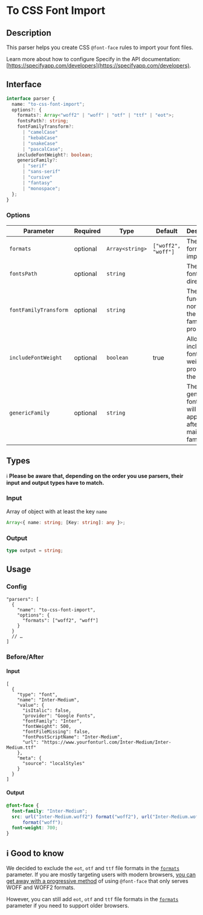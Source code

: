 # To CSS Font Import

## Description

This parser helps you create CSS `@font-face` rules to import your font files.

Learn more about how to configure Specify in the API documentation: [https://specifyapp.com/developers](https://specifyapp.com/developers).

## Interface

```ts
interface parser {
  name: "to-css-font-import";
  options?: {
    formats?: Array<"woff2" | "woff" | "otf" | "ttf" | "eot">;
    fontsPath?: string;
    fontFamilyTransform?:
      | "camelCase"
      | "kebabCase"
      | "snakeCase"
      | "pascalCase";
    includeFontWeight?: boolean;
    genericFamily?:
      | "serif"
      | "sans-serif"
      | "cursive"
      | "fantasy"
      | "monospace";
  };
}
```

### Options

| Parameter             | Required | Type            | Default             | Description                                                        |
| --------------------- | -------- | --------------- | ------------------- | ------------------------------------------------------------------ |
| `formats`             | optional | `Array<string>` | `["woff2", "woff"]` | The list of formats to import.                                     |
| `fontsPath`           | optional | `string`        |                     | The path of font's directory                                       |
| `fontFamilyTransform` | optional | `string`        |                     | The function to normalize the font-family property                 |
| `includeFontWeight`   | optional | `boolean`       | true                | Allow to include the font-weight property in the result            |
| `genericFamily`       | optional | `string`        |                     | The generic font family will be applied after the main font family |

## Types

ℹ️ **Please be aware that, depending on the order you use parsers, their input and output types have to match.**

### Input

Array of object with at least the key `name`

```ts
Array<{ name: string; [Key: string]: any }>;
```

### Output

```ts
type output = string;
```

## Usage

### Config

```jsonc
"parsers": [
  {
    "name": "to-css-font-import",
    "options": {
      "formats": ["woff2", "woff"]
    }
  }
  // …
]
```

### Before/After

#### Input

```jsonc
[
  {
    "type": "font",
    "name": "Inter-Medium",
    "value": {
      "isItalic": false,
      "provider": "Google Fonts",
      "fontFamily": "Inter",
      "fontWeight": 500,
      "fontFileMissing": false,
      "fontPostScriptName": "Inter-Medium",
      "url": "https://www.yourfonturl.com/Inter-Medium/Inter-Medium.ttf"
    },
    "meta": {
      "source": "localStyles"
    }
  }
]
```

#### Output

```css
@font-face {
  font-family: "Inter-Medium";
  src: url("Inter-Medium.woff2") format("woff2"), url("Inter-Medium.woff")
      format("woff");
  font-weight: 700;
}
```

## ℹ️ Good to know

We decided to exclude the `eot`, `otf` and `ttf` file formats in the [`formats`](#Options) parameter. If you are mostly targeting users with modern browsers, [you can get away with a progressive method](https://css-tricks.com/understanding-web-fonts-getting/#font-formats) of using `@font-face` that only serves WOFF and WOFF2 formats.

However, you can still add `eot`, `otf` and `ttf` file formats in the [`formats`](#Interface) parameter if you need to support older browsers.
